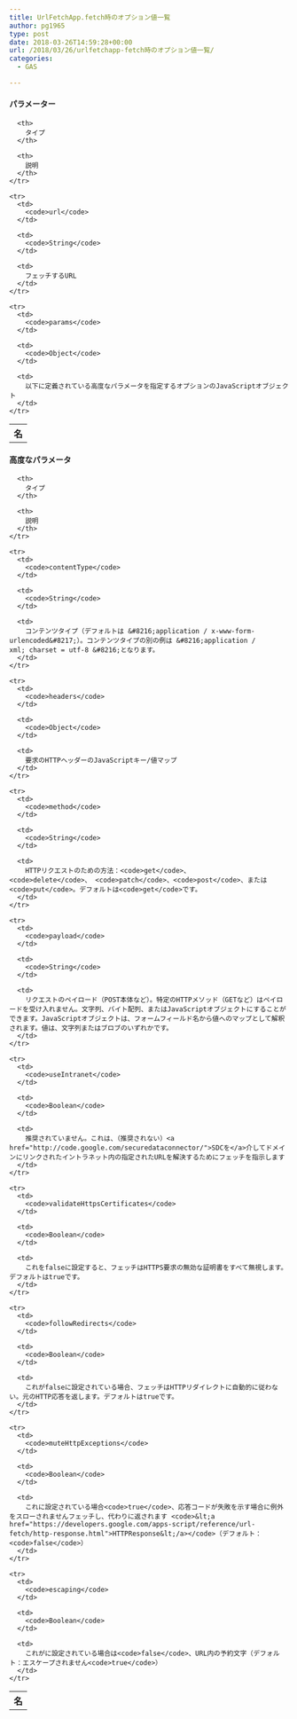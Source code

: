 ```yaml
---
title: UrlFetchApp.fetch時のオプション値一覧
author: pg1965
type: post
date: 2018-03-26T14:59:28+00:00
url: /2018/03/26/urlfetchapp-fetch時のオプション値一覧/
categories:
  - GAS

---
```

#### パラメーター

<div class="devsite-table-wrapper">
  <table class="function param">
    <tr>
      <th>
        名
      </th>
      
      <th>
        タイプ
      </th>
      
      <th>
        説明
      </th>
    </tr>
    
    <tr>
      <td>
        <code>url</code>
      </td>
      
      <td>
        <code>String</code>
      </td>
      
      <td>
        フェッチするURL
      </td>
    </tr>
    
    <tr>
      <td>
        <code>params</code>
      </td>
      
      <td>
        <code>Object</code>
      </td>
      
      <td>
        以下に定義されている高度なパラメータを指定するオプションのJavaScriptオブジェクト
      </td>
    </tr>
  </table>
</div>

#### 高度なパラメータ

<div class="devsite-table-wrapper">
  <table class="function advancedparam">
    <tr>
      <th>
        名
      </th>
      
      <th>
        タイプ
      </th>
      
      <th>
        説明
      </th>
    </tr>
    
    <tr>
      <td>
        <code>contentType</code>
      </td>
      
      <td>
        <code>String</code>
      </td>
      
      <td>
        コンテンツタイプ（デフォルトは &#8216;application / x-www-form-urlencoded&#8217;）。コンテンツタイプの別の例は &#8216;application / xml; charset = utf-8 &#8216;となります。
      </td>
    </tr>
    
    <tr>
      <td>
        <code>headers</code>
      </td>
      
      <td>
        <code>Object</code>
      </td>
      
      <td>
        要求のHTTPヘッダーのJavaScriptキー/値マップ
      </td>
    </tr>
    
    <tr>
      <td>
        <code>method</code>
      </td>
      
      <td>
        <code>String</code>
      </td>
      
      <td>
        HTTPリクエストのための方法：<code>get</code>、<code>delete</code>、 <code>patch</code>、<code>post</code>、または<code>put</code>。デフォルトは<code>get</code>です。
      </td>
    </tr>
    
    <tr>
      <td>
        <code>payload</code>
      </td>
      
      <td>
        <code>String</code>
      </td>
      
      <td>
        リクエストのペイロード（POST本体など）。特定のHTTPメソッド（GETなど）はペイロードを受け入れません。文字列、バイト配列、またはJavaScriptオブジェクトにすることができます。JavaScriptオブジェクトは、フォームフィールド名から値へのマップとして解釈されます。値は、文字列またはブロブのいずれかです。
      </td>
    </tr>
    
    <tr>
      <td>
        <code>useIntranet</code>
      </td>
      
      <td>
        <code>Boolean</code>
      </td>
      
      <td>
        推奨されていません。これは、（推奨されない）<a href="http://code.google.com/securedataconnector/">SDCを</a>介してドメインにリンクされたイントラネット内の指定されたURLを解決するためにフェッチを指示します
      </td>
    </tr>
    
    <tr>
      <td>
        <code>validateHttpsCertificates</code>
      </td>
      
      <td>
        <code>Boolean</code>
      </td>
      
      <td>
        これをfalseに設定すると、フェッチはHTTPS要求の無効な証明書をすべて無視します。デフォルトはtrueです。
      </td>
    </tr>
    
    <tr>
      <td>
        <code>followRedirects</code>
      </td>
      
      <td>
        <code>Boolean</code>
      </td>
      
      <td>
        これがfalseに設定されている場合、フェッチはHTTPリダイレクトに自動的に従わない。元のHTTP応答を返します。デフォルトはtrueです。
      </td>
    </tr>
    
    <tr>
      <td>
        <code>muteHttpExceptions</code>
      </td>
      
      <td>
        <code>Boolean</code>
      </td>
      
      <td>
        これに設定されている場合<code>true</code>、応答コードが失敗を示す場合に例外をスローされませんフェッチし、代わりに返されます <code>&lt;a href="https://developers.google.com/apps-script/reference/url-fetch/http-response.html">HTTPResponse&lt;/a></code>（デフォルト：<code>false</code>）
      </td>
    </tr>
    
    <tr>
      <td>
        <code>escaping</code>
      </td>
      
      <td>
        <code>Boolean</code>
      </td>
      
      <td>
        これがに設定されている場合は<code>false</code>、URL内の予約文字（デフォルト：エスケープされません<code>true</code>）
      </td>
    </tr>
  </table>
</div>
